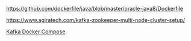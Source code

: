 




https://github.com/dockerfile/java/blob/master/oracle-java8/Dockerfile


https://www.agiratech.com/kafka-zookeeper-multi-node-cluster-setup/


[Kafka Docker Compose](https://github.com/simplesteph/kafka-stack-docker-compose/blob/master/zk-multiple-kafka-multiple.yml)